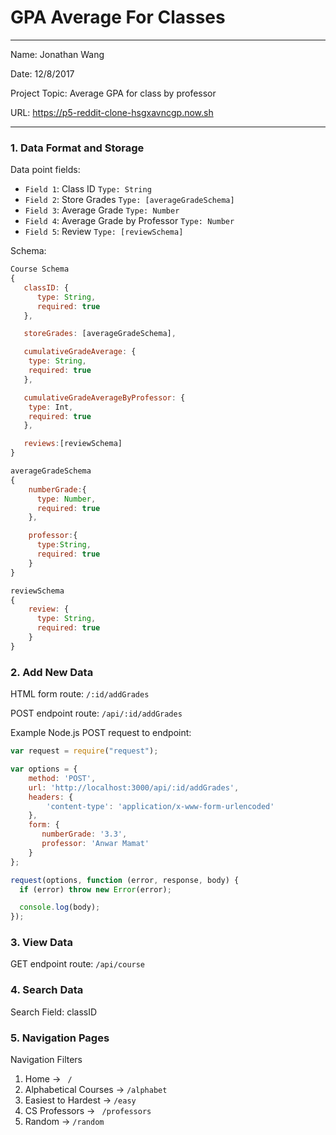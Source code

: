 
# GPA Average For Classes

---

Name: Jonathan Wang

Date: 12/8/2017

Project Topic: Average GPA for class by professor

URL: https://p5-reddit-clone-hsgxavncgp.now.sh

---


### 1. Data Format and Storage

Data point fields:
- `Field 1`: Class ID       `Type: String`
- `Field 2`: Store Grades       `Type: [averageGradeSchema]`
- `Field 3`: Average Grade     `Type: Number`
- `Field 4`: Average Grade by Professor      `Type: Number`
- `Field 5`: Review       `Type: [reviewSchema]`

Schema: 
```javascript
Course Schema
{
   classID: {
      type: String,
      required: true
   },

   storeGrades: [averageGradeSchema],

   cumulativeGradeAverage: {
    type: String,
    required: true
   },

   cumulativeGradeAverageByProfessor: {
    type: Int,
    required: true
   },

   reviews:[reviewSchema]
}

averageGradeSchema
{
    numberGrade:{
      type: Number,
      required: true
    },

    professor:{
      type:String,
      required: true
    }
}

reviewSchema
{
    review: {
      type: String,
      required: true
    }
}
```

### 2. Add New Data

HTML form route: `/:id/addGrades`

POST endpoint route: `/api/:id/addGrades`

Example Node.js POST request to endpoint: 
```javascript
var request = require("request");

var options = { 
    method: 'POST',
    url: 'http://localhost:3000/api/:id/addGrades',
    headers: { 
        'content-type': 'application/x-www-form-urlencoded' 
    },
    form: { 
       numberGrade: '3.3',
       professor: 'Anwar Mamat'
    } 
};

request(options, function (error, response, body) {
  if (error) throw new Error(error);

  console.log(body);
});
```

### 3. View Data

GET endpoint route: `/api/course`

### 4. Search Data

Search Field: classID

### 5. Navigation Pages

Navigation Filters
1. Home -> ` /`
2. Alphabetical Courses -> `/alphabet`
3. Easiest to Hardest -> `/easy `
4. CS Professors -> ` /professors`
5. Random -> ` /random  `

